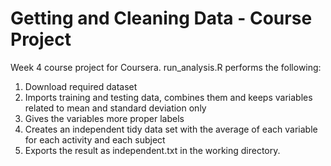 # Getting and Cleaning Data - Course Project

Week 4 course project for Coursera.
run_analysis.R performs the following: 

1. Download required dataset
2. Imports training and testing data, combines them and keeps variables related to mean 
    and standard deviation only 
3. Gives the variables more proper labels
4. Creates an independent tidy data set with the average of each variable for 
    each activity and each subject
5. Exports the result as independent.txt in the working directory.
